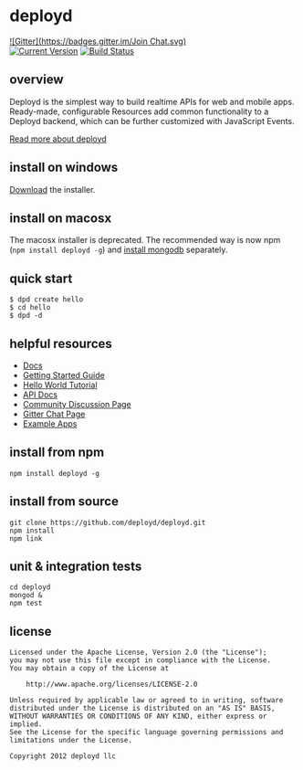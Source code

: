 # deployd

[![Gitter](https://badges.gitter.im/Join Chat.svg)](https://gitter.im/deployd/deployd?utm_source=badge&utm_medium=badge&utm_campaign=pr-badge&utm_content=badge)  
[![Current Version](https://img.shields.io/npm/v/deployd.svg?style=flat-square)](https://www.npmjs.org/package/deployd) [![Build Status](https://img.shields.io/travis/deployd/deployd.svg?style=flat-square)](http://travis-ci.org/deployd/deployd)

## overview

Deployd is the simplest way to build realtime APIs for web and mobile apps. Ready-made, configurable Resources add common functionality to a Deployd backend, which can be further customized with JavaScript Events.

[Read more about deployd](http://deployd.com)


## install on windows

[Download](https://bintray.com/artifact/download/deployd/dpd-win-installer/deployd-win-0.7.0.exe) the installer.

## install on macosx

The macosx installer is deprecated. The recommended way is now npm (`npm install deployd -g`) and [install mongodb](http://docs.mongodb.org/manual/tutorial/install-mongodb-on-os-x/) separately.

## quick start

	$ dpd create hello
	$ cd hello
	$ dpd -d
	
## helpful resources

 - [Docs](http://docs.deployd.com/)
 - [Getting Started Guide](http://docs.deployd.com/docs/getting-started/what-is-deployd.html)
 - [Hello World Tutorial](http://docs.deployd.com/docs/getting-started/your-first-api.html)
 - [API Docs](http://docs.deployd.com/api)
 - [Community Discussion Page](https://groups.google.com/forum/?fromgroups#!forum/deployd-users)
 - [Gitter Chat Page](https://gitter.im/deployd/deployd)
 - [Example Apps](http://docs.deployd.com/examples/)

## install from npm

	npm install deployd -g

## install from source

	git clone https://github.com/deployd/deployd.git
	npm install
	npm link

## unit & integration tests

	cd deployd
	mongod &
	npm test

## license

    Licensed under the Apache License, Version 2.0 (the "License");
    you may not use this file except in compliance with the License.
    You may obtain a copy of the License at

        http://www.apache.org/licenses/LICENSE-2.0

    Unless required by applicable law or agreed to in writing, software
    distributed under the License is distributed on an "AS IS" BASIS,
    WITHOUT WARRANTIES OR CONDITIONS OF ANY KIND, either express or implied.
    See the License for the specific language governing permissions and
    limitations under the License.

    Copyright 2012 deployd llc
